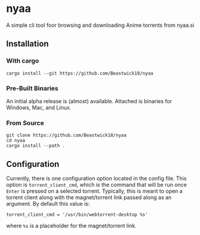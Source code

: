 # nyaa
A simple cli tool foor browsing and downloading Anime torrents from nyaa.si

## Installation
### With cargo
```
cargo install --git https://github.com/Beastwick18/nyaa
```
### Pre-Built Binaries
An initial alpha release is (almost) available. Attached is binaries for Windows, Mac, and Linux.
### From Source
```
git clone https://github.com/Beastwick18/nyaa
cd nyaa
cargo install --path .
```

## Configuration
Currently, there is one configuration option located in the config file.
This option is `torrent_client_cmd`, which is the command that will be run once `Enter` is pressed on a selected torrent. Typically, this is meant to open a torrent client along with the magnet/torrent link passed along as an argument. By default this value is:
```
torrent_client_cmd = '/usr/bin/webtorrent-desktop %s'
```
where `%s` is a placeholder for the magnet/torrent link.
